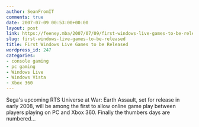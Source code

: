 ```yaml
---
author: SeanFromIT
comments: true
date: 2007-07-09 00:53:00+00:00
layout: post
link: https://feeney.mba/2007/07/09/first-windows-live-games-to-be-released/
slug: first-windows-live-games-to-be-released
title: First Windows Live Games to be Released
wordpress_id: 247
categories:
- console gaming
- pc gaming
- Windows Live
- Windows Vista
- Xbox 360
---
```


Sega's upcoming RTS Universe at War: Earth Assault, set for release in early 2008, will be among the first to allow online game play between players playing on PC and Xbox 360. Finally the thumbers days are numbered...
